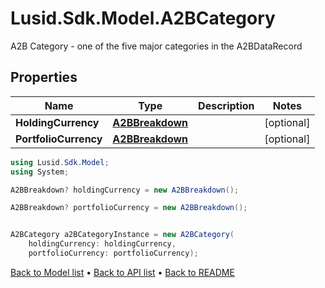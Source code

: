 # Lusid.Sdk.Model.A2BCategory
A2B Category - one of the five major categories in the A2BDataRecord

## Properties

Name | Type | Description | Notes
------------ | ------------- | ------------- | -------------
**HoldingCurrency** | [**A2BBreakdown**](A2BBreakdown.md) |  | [optional] 
**PortfolioCurrency** | [**A2BBreakdown**](A2BBreakdown.md) |  | [optional] 

```csharp
using Lusid.Sdk.Model;
using System;

A2BBreakdown? holdingCurrency = new A2BBreakdown();

A2BBreakdown? portfolioCurrency = new A2BBreakdown();


A2BCategory a2BCategoryInstance = new A2BCategory(
    holdingCurrency: holdingCurrency,
    portfolioCurrency: portfolioCurrency);
```

[Back to Model list](../README.md#documentation-for-models) &#8226; [Back to API list](../README.md#documentation-for-api-endpoints) &#8226; [Back to README](../README.md)
